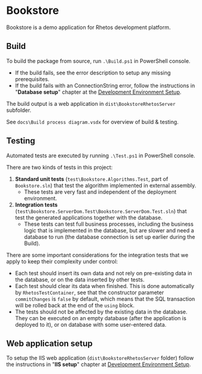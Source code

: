 # Bookstore

Bookstore is a demo application for Rhetos development platform.

## Build

To build the package from source, run `.\Build.ps1` in PowerShell console.

* If the build fails, see the error description to setup any missing prerequisites.
* If the build fails with an ConnectionString error, follow the instructions in "**Database setup**" chapter at the [Development Environment Setup](https://github.com/Rhetos/Rhetos/wiki/Development-Environment-Setup).

The build output is a web application in `dist\BookstoreRhetosServer` subfolder.

See `docs\Build process diagram.vsdx` for overview of build & testing.

## Testing

Automated tests are executed by running `.\Test.ps1` in PowerShell console.

There are two kinds of tests in this project:

1. **Standard unit tests** (`test\Bookstore.Algorithms.Test`, part of `Bookstore.sln`) that test the algorithm implemented in external assembly.
    * These tests are very fast and independent of the deployment environment.
2. **Integration tests** (`test\Bookstore.ServerDom.Test\Bookstore.ServerDom.Test.sln`) that test the generated applications together with the database.
    * These tests can test full business processes, including the business logic that is implemented in the database, but are slower and need a database to run (the database connection is set up earlier during the Build).

There are some important considerations for the integration tests that we apply to keep their complexity under control:

* Each test should insert its own data and not rely on pre-existing data in the database, or on the data inserted by other tests.
* Each test should clear its data when finished. This is done automatically by `RhetosTestContainer`, see that the constructor parameter `commitChanges` is `false` by default, which means that the SQL transaction will be rolled back at the end of the `using` block.
* The tests should not be affected by the existing data in the database. They can be executed on an empty database (after the application is deployed to it), or on database with some user-entered data.

## Web application setup

To setup the IIS web application (`dist\BookstoreRhetosServer` folder) follow the instructions in "**IIS setup**" chapter at [Development Environment Setup](https://github.com/Rhetos/Rhetos/wiki/Development-Environment-Setup).
